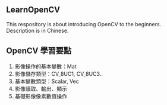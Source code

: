 ## LearnOpenCV
This respository is about introducing OpenCV to the beginners. \
Description is in Chinese.

## OpenCV 學習要點
1. 影像操作的基本變數：Mat
3. 影像儲存類型：CV_8UC1, CV_8UC3.. 
5. 基本變數類型：Scalar, Vec
6. 影像讀取、輸出、顯示
7. 基礎影像像素數值操作

